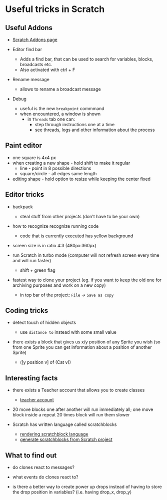 # Useful tricks in Scratch

## Useful Addons

- [Scratch Addons page](https://scratchaddons.com/)

- Editor find bar
  - Adds a find bar, that can be used to search for variables, blocks, broadcasts etc.
  - Also activated with ctrl + F
- Rename message
  - allows to rename a broadcast message
- Debug
  - useful is the new `breakpoint` commmand
  - when encountered, a window is shown
    - in `Threads` tab one can:
      - step through instructions one at a time
      - see threads, logs and other information about the process

## Paint editor

- one square is 4x4 px
- when creating a new shape - hold shift to make it regular
  - line - point in 8 possible directions
  - square/circle - all edges same length
- editing shape - hold option to resize while keeping the center fixed

## Editor tricks

- backpack
  - steal stuff from other projects (don't have to be your own)

- how to recognize recognize running code
  - code that is currently executed has yellow background

- screen size is in ratio 4:3 (480px:360px)

- run Scratch in turbo mode (computer will not refresh screen every time and will run faster)
  - shift + green flag

- fastest way to clone your project (eg. if you want to keep the old one for archiving purposes and work on a new copy)
  - in top bar of the project: `File` -> `Save as copy`

## Coding tricks

- detect touch of hidden objects
  - use `distance to` instead with some small value

- there exists a block that gives us x/y position of any Sprite you wish (so from one Sprite you can get information about a position of another Sprite)
  - ([y position v] of (Cat v))

## Interesting facts

- there exists a Teacher account that allows you to create classes
  - [teacher account](https://scratch.mit.edu/educators#teacher-accounts)

- 20 move blocks one after another will run immediately all; one move block inside a repeat 20 times block will run them slower

- Scratch has written language called scratchblocks
  - [rendering scratchblock language](https://scratchblocks.github.io)
  - [generate scratchblocks from Scratch project](https://apple502j.github.io/parse-sb3-blocks/demo.html)

## What to find out

- do clones react to messages?
  
- what events do clones react to?

- is there a better way to create power up drops instead of having to store the drop position in variables? (i.e. having drop_x, drop_y)